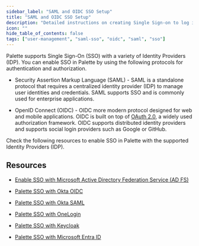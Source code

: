```yaml
---
sidebar_label: "SAML and OIDC SSO Setup"
title: "SAML and OIDC SSO Setup"
description: "Detailed instructions on creating Single Sign-on to log in to Palette using SAML 2.0"
icon: ""
hide_table_of_contents: false
tags: ["user-management", "saml-sso", "oidc", "saml", "sso"]
---
```


Palette supports Single Sign-On (SSO) with a variety of Identity Providers (IDP). You can enable SSO in Palette by using
the following protocols for authentication and authorization.

- Security Assertion Markup Language (SAML) - SAML is a standalone protocol that requires a centralized identity
  provider (IDP) to manage user identities and credentials. SAML supports SSO and is commonly used for enterprise
  applications.

- OpenID Connect (OIDC) - OIDC more modern protocol designed for web and mobile applications. OIDC is built on top of
  [OAuth 2.0](https://www.rfc-editor.org/rfc/rfc6749), a widely used authorization framework. OIDC supports distributed
  identity providers and supports social login providers such as Google or GitHub.

Check the following resources to enable SSO in Palette with the supported Identity Providers (IDP).

## Resources

- [Enable SSO with Microsoft Active Directory Federation Service (AD FS)](palette-sso-with-adfs.md)

- [Palette SSO with Okta OIDC](palette-sso-with-okta.md)

- [Palette SSO with Okta SAML](palette-sso-with-okta-saml.md)

- [Palette SSO with OneLogin](palette-sso-with-onelogin.md)

- [Palette SSO with Keycloak](palette-sso-with-keycloak.md)

- [Palette SSO with Microsoft Entra ID](./palette-sso-with-entra-id.md)
